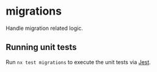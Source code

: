 # migrations

Handle migration related logic.

## Running unit tests

Run `nx test migrations` to execute the unit tests via [Jest](https://jestjs.io).
